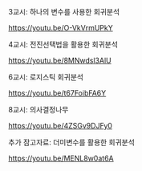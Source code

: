 3교시: 하나의  변수를 사용한 회귀분석

https://youtu.be/O-VkVrmUPkY



4교시: 전진선택법을 활용한 회귀분석

https://youtu.be/8MNwdsl3AlU



6교시: 로지스틱 회귀분석

https://youtu.be/t67FoibFA6Y



8교시: 의사결정나무

https://youtu.be/4ZSGv9DJFy0



추가 잠고자료: 더미변수를 활용한 회귀분석

https://youtu.be/MENL8w0at6A